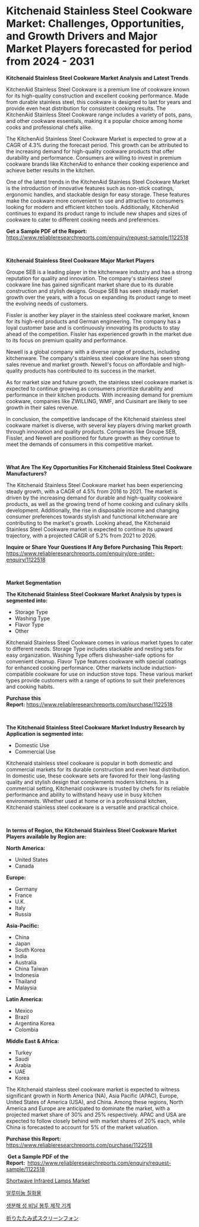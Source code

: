 <p><h1>Kitchenaid Stainless Steel Cookware Market: Challenges, Opportunities, and Growth Drivers and Major Market Players forecasted for period from 2024 - 2031</h1></p><p><strong>Kitchenaid Stainless Steel Cookware Market Analysis and Latest Trends</strong></p>
<p><p>KitchenAid Stainless Steel Cookware is a premium line of cookware known for its high-quality construction and excellent cooking performance. Made from durable stainless steel, this cookware is designed to last for years and provide even heat distribution for consistent cooking results. The KitchenAid Stainless Steel Cookware range includes a variety of pots, pans, and other cookware essentials, making it a popular choice among home cooks and professional chefs alike.</p><p>The KitchenAid Stainless Steel Cookware Market is expected to grow at a CAGR of 4.3% during the forecast period. This growth can be attributed to the increasing demand for high-quality cookware products that offer durability and performance. Consumers are willing to invest in premium cookware brands like KitchenAid to enhance their cooking experience and achieve better results in the kitchen.</p><p>One of the latest trends in the KitchenAid Stainless Steel Cookware Market is the introduction of innovative features such as non-stick coatings, ergonomic handles, and stackable design for easy storage. These features make the cookware more convenient to use and attractive to consumers looking for modern and efficient kitchen tools. Additionally, KitchenAid continues to expand its product range to include new shapes and sizes of cookware to cater to different cooking needs and preferences.</p></p>
<p><strong>Get a Sample PDF of the Report:&nbsp;</strong> <a href="https://www.reliableresearchreports.com/enquiry/request-sample/1122518">https://www.reliableresearchreports.com/enquiry/request-sample/1122518</a></p>
<p>&nbsp;</p>
<p><strong>Kitchenaid Stainless Steel Cookware Major Market Players</strong></p>
<p><p>Groupe SEB is a leading player in the kitchenware industry and has a strong reputation for quality and innovation. The company's stainless steel cookware line has gained significant market share due to its durable construction and stylish designs. Groupe SEB has seen steady market growth over the years, with a focus on expanding its product range to meet the evolving needs of customers.</p><p>Fissler is another key player in the stainless steel cookware market, known for its high-end products and German engineering. The company has a loyal customer base and is continuously innovating its products to stay ahead of the competition. Fissler has experienced growth in the market due to its focus on premium quality and performance.</p><p>Newell is a global company with a diverse range of products, including kitchenware. The company's stainless steel cookware line has seen strong sales revenue and market growth. Newell's focus on affordable and high-quality products has contributed to its success in the market.</p><p>As for market size and future growth, the stainless steel cookware market is expected to continue growing as consumers prioritize durability and performance in their kitchen products. With increasing demand for premium cookware, companies like ZWILLING, WMF, and Cuisinart are likely to see growth in their sales revenue.</p><p>In conclusion, the competitive landscape of the Kitchenaid stainless steel cookware market is diverse, with several key players driving market growth through innovation and quality products. Companies like Groupe SEB, Fissler, and Newell are positioned for future growth as they continue to meet the demands of consumers in this competitive market.</p></p>
<p>&nbsp;</p>
<p><strong>What Are The Key Opportunities For Kitchenaid Stainless Steel Cookware Manufacturers?</strong></p>
<p><p>The Kitchenaid Stainless Steel Cookware market has been experiencing steady growth, with a CAGR of 4.5% from 2016 to 2021. The market is driven by the increasing demand for durable and high-quality cookware products, as well as the growing trend of home cooking and culinary skills development. Additionally, the rise in disposable income and changing consumer preferences towards stylish and functional kitchenware are contributing to the market's growth. Looking ahead, the Kitchenaid Stainless Steel Cookware market is expected to continue its upward trajectory, with a projected CAGR of 5.2% from 2021 to 2026.</p></p>
<p><strong>Inquire or Share Your Questions If Any Before Purchasing This Report:</strong> <a href="https://www.reliableresearchreports.com/enquiry/pre-order-enquiry/1122518">https://www.reliableresearchreports.com/enquiry/pre-order-enquiry/1122518</a></p>
<p>&nbsp;</p>
<p><strong>Market Segmentation</strong></p>
<p><strong>The Kitchenaid Stainless Steel Cookware Market Analysis by types is segmented into:</strong></p>
<p><ul><li>Storage Type</li><li>Washing Type</li><li>Flavor Type</li><li>Other</li></ul></p>
<p><p>Kitchenaid Stainless Steel Cookware comes in various market types to cater to different needs. Storage Type includes stackable and nesting sets for easy organization. Washing Type offers dishwasher-safe options for convenient cleanup. Flavor Type features cookware with special coatings for enhanced cooking performance. Other markets include induction-compatible cookware for use on induction stove tops. These various market types provide customers with a range of options to suit their preferences and cooking habits.</p></p>
<p><strong>Purchase this Report:&nbsp;</strong><a href="https://www.reliableresearchreports.com/purchase/1122518">https://www.reliableresearchreports.com/purchase/1122518</a></p>
<p>&nbsp;</p>
<p><strong>The Kitchenaid Stainless Steel Cookware Market Industry Research by Application is segmented into:</strong></p>
<p><ul><li>Domestic Use</li><li>Commercial Use</li></ul></p>
<p><p>Kitchenaid stainless steel cookware is popular in both domestic and commercial markets for its durable construction and even heat distribution. In domestic use, these cookware sets are favored for their long-lasting quality and stylish design that complements modern kitchens. In a commercial setting, Kitchenaid cookware is trusted by chefs for its reliable performance and ability to withstand heavy use in busy kitchen environments. Whether used at home or in a professional kitchen, Kitchenaid stainless steel cookware is a versatile and practical choice.</p></p>
<p>&nbsp;</p>
<p><strong>In terms of Region, the Kitchenaid Stainless Steel Cookware Market Players available by Region are:</strong></p>
<p>
    <p> <strong> North America: </strong>
        <ul>
            <li>United States</li>
            <li>Canada</li>
        </ul>
        </p> 
    <p> <strong> Europe: </strong>
        <ul>
            <li>Germany</li>
            <li>France</li>
            <li>U.K.</li>
            <li>Italy</li>
            <li>Russia</li>
        </ul>
        </p> 
    <p> <strong> Asia-Pacific: </strong>
        <ul>
            <li>China</li>
            <li>Japan</li>
            <li>South Korea</li>
            <li>India</li>
            <li>Australia</li>
            <li>China Taiwan</li>
            <li>Indonesia</li>
            <li>Thailand</li>
            <li>Malaysia</li>
        </ul>
        </p> 
    <p> <strong> Latin America: </strong>
        <ul>
            <li>Mexico</li>
            <li>Brazil</li>
            <li>Argentina Korea</li>
            <li>Colombia</li>
        </ul>
        </p> 
    <p> <strong> Middle East & Africa: </strong>
        <ul>
            <li>Turkey</li>
            <li>Saudi</li>
            <li>Arabia</li>
            <li>UAE</li>
            <li>Korea</li>
        </ul>
    </p>
    </p>
<p><p>The Kitchenaid stainless steel cookware market is expected to witness significant growth in North America (NA), Asia Pacific (APAC), Europe, United States of America (USA), and China. Among these regions, North America and Europe are anticipated to dominate the market, with a projected market share of 30% and 25% respectively. APAC and USA are expected to follow closely behind with market shares of 20% each, while China is forecasted to account for 5% of the market valuation.</p></p>
<p><strong>Purchase this Report: </strong><a href="https://www.reliableresearchreports.com/purchase/1122518">https://www.reliableresearchreports.com/purchase/1122518</a></p>
<p>&nbsp;<strong>Get a Sample PDF of the Report:&nbsp;&nbsp;</strong><a href="https://www.reliableresearchreports.com/enquiry/request-sample/1122518">https://www.reliableresearchreports.com/enquiry/request-sample/1122518</a></p>
<p><strong></strong></p>
<p><p><a href="https://github.com/ChiragRp1/Market-Research-Report-List-3/blob/main/shortwave-infrared-lamps-market.md">Shortwave Infrared Lamps Market</a></p><p><a href="https://medium.com/@mathieu.rico66/%EC%95%8C%EB%A3%A8%EB%AF%B8%EB%8A%84-%EC%A7%88%ED%99%94%EB%AC%BC-%EC%8B%9C%EC%9E%A5-%EC%A2%85%EB%A5%98-%EC%9D%91%EC%9A%A9-%EB%B0%8F-%EC%A7%80%EB%A6%AC%EC%97%90-%EB%8C%80%ED%95%9C-%ED%8F%AC%EA%B4%84%EC%A0%81%EC%9D%B8-%ED%8F%89%EA%B0%80-1abf4eab22de">알루미늄 질화물</a></p><p><a href="https://github.com/CorEmtymerich56566/Market-Research-Report-List-1/blob/main/10018315066.md">생분해 성 비닐 봉투 제작 기계</a></p><p><a href="https://github.com/wkuactfdzwizk06/Market-Research-Report-List-1/blob/main/72263655450.md">折りたたみ式スクリーンフォン</a></p></p>